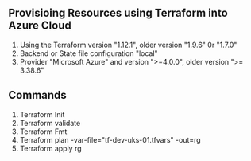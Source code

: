 ## Provisioing Resources using Terraform into Azure Cloud

1. Using the Terraform version "1.12.1", older version "1.9.6" 0r "1.7.0"
2. Backend or State file configuration "local"
3. Provider "Microsoft Azure" and version ">=4.0.0", older version ">= 3.38.6"

## Commands
1. Terraform Init
2. Terraform validate
3. Terraform Fmt
4. Terraform plan -var-file="tf-dev-uks-01.tfvars" -out=rg
5. Terraform apply rg